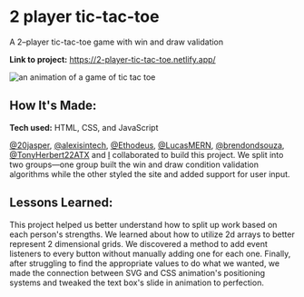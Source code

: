# 2 player tic-tac-toe

A 2–player tic-tac-toe game with win and draw validation

**Link to project:** https://2-player-tic-tac-toe.netlify.app/

![an animation of a game of tic tac toe](tictactoe.gif)

## How It's Made:

**Tech used:** HTML, CSS, and JavaScript

[@20jasper](https://github.com/20jasper), [@alexisintech](https://github.com/alexisintech), [@Ethodeus](https://github.com/Ethodeus), [@LucasMERN](https://github.com/LucasMERN), [@brendondsouza](https://github.com/brendondsouza), [@TonyHerbert22ATX](https://github.com/TonyHerbert22ATX) and [I](https://github.com/bytesbybianca) collaborated to build this project. We split into two groups—one group built the win and draw condition validation algorithms while the other styled the site and added support for user input.

## Lessons Learned:

This project helped us better understand how to split up work based on each person's strengths. We learned about how to utilize 2d arrays to better represent 2 dimensional grids. We discovered a method to add event listeners to every button without manually adding one for each one. Finally, after struggling to find the appropriate values to do what we wanted, we made the connection between SVG and CSS animation's positioning systems and tweaked the text box's slide in animation to perfection.



